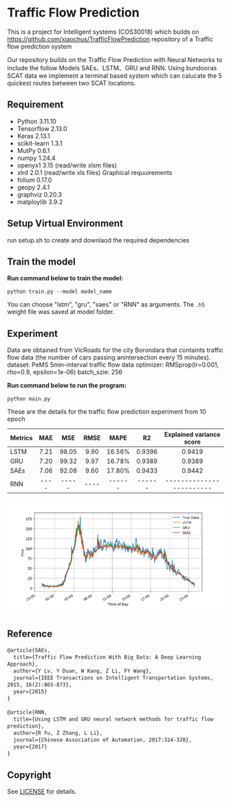 # Traffic Flow Prediction

This is a project for Intelligent systems (COS30018) which builds on https://github.com/xiaochus/TrafficFlowPrediction repository of a Traffic flow prediction system

Our repository builds on the Traffic Flow Prediction with Neural Networks to include the follow Models SAEs、LSTM、GRU and RNN.
Using bundooras SCAT data we implement a terminal based system which can calucate the 5 quickest routes between two SCAT locations.

## Requirement

- Python 3.11.10
- Tensorflow 2.13.0
- Keras 2.13.1
- scikit-learn 1.3.1
- MutPy 0.6.1
- numpy 1.24.4
- openyx1 3.15 (read/write xlsm files)
- xlrd 2.0.1 (read/write xls files)
  Graphical requuirements
- folium 0.17.0
- geopy 2.4.1
- graphviz 0.20.3
- matploylib 3.9.2

## Setup Virtual Environment

run setup.sh to create and downlaod the required dependencies

## Train the model

**Run command below to train the model:**

```
python train.py --model model_name
```

You can choose "lstm", "gru", "saes" or "RNN" as arguments. The `.h5` weight file was saved at model folder.

## Experiment

Data are obtained from VicRoads for the city Borondara that containts traffic flow data (the number of cars passing anintersection every 15 minutes).
dataset: PeMS 5min-interval traffic flow data
optimizer: RMSprop(lr=0.001, rho=0.9, epsilon=1e-06)
batch_szie: 256

**Run command below to run the program:**

```
python main.py
```

These are the details for the traffic flow prediction experiment from 10 epoch

| Metrics | MAE  |  MSE  | RMSE |  MAPE  |   R2   | Explained variance score |
| ------- | :--: | :---: | :--: | :----: | :----: | :----------------------: |
| LSTM    | 7.21 | 98.05 | 9.90 | 16.56% | 0.9396 |          0.9419          |
| GRU     | 7.20 | 99.32 | 9.97 | 16.78% | 0.9389 |          0.9389          |
| SAEs    | 7.06 | 92.08 | 9.60 | 17.80% | 0.9433 |          0.9442          |
| RNN     | ---- | ----- | ---- | ------ | ------ | ------------------------ |

![evaluate](/images/eva.png)

## Reference

    @article{SAEs,
      title={Traffic Flow Prediction With Big Data: A Deep Learning Approach},
      author={Y Lv, Y Duan, W Kang, Z Li, FY Wang},
      journal={IEEE Transactions on Intelligent Transportation Systems, 2015, 16(2):865-873},
      year={2015}
    }

    @article{RNN,
      title={Using LSTM and GRU neural network methods for traffic flow prediction},
      author={R Fu, Z Zhang, L Li},
      journal={Chinese Association of Automation, 2017:324-328},
      year={2017}
    }

## Copyright

See [LICENSE](LICENSE) for details.
